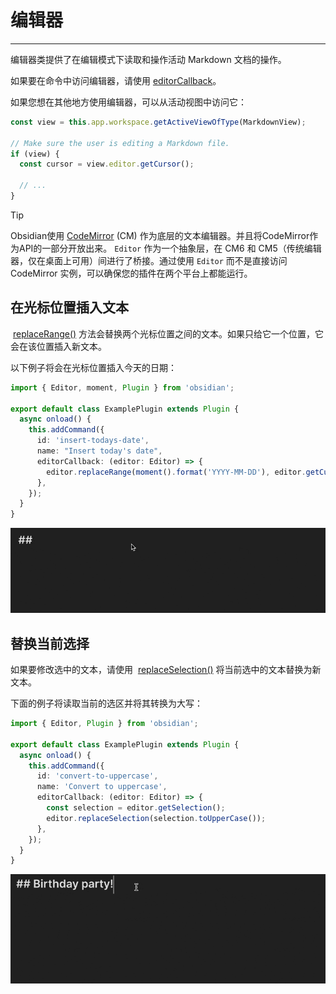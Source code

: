 <!--
 * @Author: Raistlind johnd0712@gmail.com
 * @Date: 2024-01-18 10:18:00
 * @LastEditors: Raistlind
 * @LastEditTime: 2024-01-18 10:18:00
 * @Description:
-->

# 编辑器

---

编辑器类提供了在编辑模式下读取和操作活动 Markdown 文档的操作。

如果要在命令中访问编辑器，请使用 [editorCallback](https://docs.obsidian.md/Plugins/User+interface/Commands#Editor%20commands)。

如果您想在其他地方使用编辑器，可以从活动视图中访问它：

```ts
const view = this.app.workspace.getActiveViewOfType(MarkdownView);

// Make sure the user is editing a Markdown file.
if (view) {
  const cursor = view.editor.getCursor();

  // ...
}
```

> [!tip]
>
> Obsidian使用 [CodeMirror](https://codemirror.net/) (CM) 作为底层的文本编辑器。并且将CodeMirror作为API的一部分开放出来。 `Editor` 作为一个抽象层，在 CM6 和 CM5（传统编辑器，仅在桌面上可用）间进行了桥接。通过使用 `Editor` 而不是直接访问 CodeMirror 实例，可以确保您的插件在两个平台上都能运行。

## 在光标位置插入文本

 [replaceRange()](https://docs.obsidian.md/Reference/TypeScript+API/Editor/replaceRange) 方法会替换两个光标位置之间的文本。如果只给它一个位置，它会在该位置插入新文本。

以下例子将会在光标位置插入今天的日期：

```ts
import { Editor, moment, Plugin } from 'obsidian';

export default class ExamplePlugin extends Plugin {
  async onload() {
    this.addCommand({
      id: 'insert-todays-date',
      name: "Insert today's date",
      editorCallback: (editor: Editor) => {
        editor.replaceRange(moment().format('YYYY-MM-DD'), editor.getCursor());
      },
    });
  }
}
```

![dl1hw](../../../public/images/dl1hw.gif)

## 替换当前选择

如果要修改选中的文本，请使用  [replaceSelection()](https://docs.obsidian.md/Reference/TypeScript+API/Editor/replaceRange) 将当前选中的文本替换为新文本。

下面的例子将读取当前的选区并将其转换为大写：

```ts
import { Editor, Plugin } from 'obsidian';

export default class ExamplePlugin extends Plugin {
  async onload() {
    this.addCommand({
      id: 'convert-to-uppercase',
      name: 'Convert to uppercase',
      editorCallback: (editor: Editor) => {
        const selection = editor.getSelection();
        editor.replaceSelection(selection.toUpperCase());
      },
    });
  }
}
```

![5xtta](../../../public/images/5xtta.gif)
